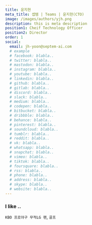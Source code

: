 ```yaml
---
title: 윤지현
meta_title: 셉템 | Teams | 윤지현(CTO)
image: /images/authors/yjh.png
description: this is meta description
position1: Cheif Technology Officer 
position2: Director
order: 1
social:
  email: jh-yoon@septem-ai.com
  # example
  # facebook: blabla..
  # twitter: blabla..
  # mastodon: blabla..
  # instagram: blabla..
  # youtube: blabla..
  # linkedin: blabla..
  # github: blabla..
  # gitlab: blabla..
  # discord: blabla..
  # slack: blabla..
  # medium: blabla..
  # codepen: blabla..
  # bitbucket: blabla..
  # dribbble: blabla..
  # behance: blabla..
  # pinterest: blabla..
  # soundcloud: blabla..
  # tumblr: blabla..
  # reddit: blabla..
  # vk: blabla..
  # whatsapp: blabla..
  # snapchat: blabla..
  # vimeo: blabla..
  # tiktok: blabla..
  # foursquare: blabla..
  # rss: blabla..
  # phone: blabla..
  # address: blabla..
  # skype: blabla..
  # website: blabla..
---
```


### I like ..
  `KBO 프로야구 무적LG 팬`, `골프`
